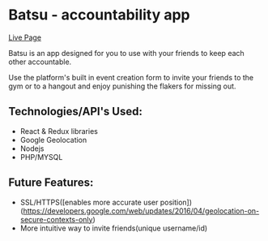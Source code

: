 # Batsu - accountability app

[Live Page](http://www.batsu.io)

Batsu is an app designed for you to use with your friends to keep each other accountable.

Use the platform's built in event creation form to invite your friends to the gym or to a hangout and enjoy punishing the flakers for missing out.

## **Technologies/API's Used:**
* React & Redux libraries
* Google Geolocation
* Nodejs
* PHP/MYSQL

## **Future Features:**
* SSL/HTTPS([enables more accurate user position])(https://developers.google.com/web/updates/2016/04/geolocation-on-secure-contexts-only)
* More intuitive way to invite friends(unique username/id)

